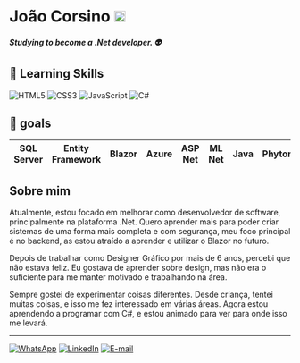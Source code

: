 # João Corsino <img src="https://emojigraph.org/media/apple/flag-brazil_1f1e7-1f1f7.png" alt="Bandeira do Brasil" height="20"/>

##### Studying to become a .Net developer. :alien:
## :book: Learning Skills
![HTML5](https://img.shields.io/badge/HTML5-000?style=for-the-badge&logo=html5) ![CSS3](https://img.shields.io/badge/CSS3-000?style=for-the-badge&logo=css3&logoColor=264CE4) ![JavaScript](https://img.shields.io/badge/JavaScript-000?style=for-the-badge&logo=javascript) ![C#](https://img.shields.io/badge/C%23-000?style=for-the-badge&logo=c-sharp&logoColor=823085)

## :scroll: goals
| SQL Server | Entity Framework | Blazor | Azure | ASP Net | ML Net | Java | Phyton 
|-|-|-|-|-|-|-|-|

## Sobre mim
Atualmente, estou focado em melhorar como desenvolvedor de software, principalmente na plataforma .Net. Quero aprender mais para poder criar sistemas de uma forma mais completa e com segurança, meu foco principal é no backend, as estou atraído a aprender e utilizar o Blazor no futuro.

Depois de trabalhar como Designer Gráfico por mais de 6 anos, percebi que não estava feliz. Eu gostava de aprender sobre design, mas não era o suficiente para me manter motivado e trabalhando na área.

Sempre gostei de experimentar coisas diferentes. Desde criança, tentei muitas coisas, e isso me fez interessado em várias áreas. Agora estou aprendendo a programar com C#, e estou animado para ver para onde isso me levará.
___
[![WhatsApp](https://img.shields.io/badge/WhatsApp-25D366?style=for-the-badge&logo=whatsapp&logoColor=white)](https://wa.me/5512996399108) [![LinkedIn](https://img.shields.io/badge/LinkedIn-000?style=for-the-badge&logo=linkedin&logoColor=0E76A8)](https://www.linkedin.com/in/jota-corsino/) [![E-mail](https://img.shields.io/badge/-Email-000?style=for-the-badge&logo=microsoft-outlook&logoColor=007BFF)](mailto:oi.corsino@gmail.com)
